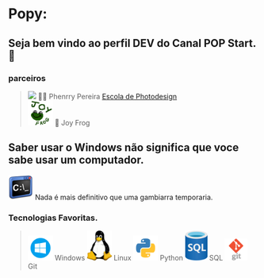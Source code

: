 # Popy:
## Seja bem vindo ao perfil DEV do Canal POP Start. 👋
### parceiros
> <img src="https://avatars.githubusercontent.com/u/91348519?v=4" width="50"> 🙎‍♂️ Phenrry Pereira <a href=https://www.youtube.com/@escoladephotodesign/videos>Escola de Photodesign</a><br>
> <img src="Joy_Frog.png" width="50"> 🐸 Joy Frog
## Saber usar o Windows não significa que voce sabe usar um computador.
<img src="windows_command.png" width="50"> Nada é mais definitivo que uma gambiarra temporaria. 
### Tecnologias Favoritas.
><img src="windows.png" width="50"> Windows 
><img src="tux.png" width="50"> Linux 
><img src="python.png" width="50"> Python 
><img src="sql.png" width="45"> SQL
><img src="git.png" width="45"> Git 
<!--
**Vinicius-PyDev/Vinicius-PyDev** is a ✨ _special_ ✨ repository because its `README.md` (this file) appears on your GitHub profile.

Here are some ideas to get you started:

- 🔭 Teste de custom
- 🌱 I’m currently learning ...
- 👯 I’m looking to collaborate on ...
- 🤔 I’m looking for help with ...
- 💬 Ask me about ...
- 📫 How to reach me: ...
- 😄 Pronouns: ...
- ⚡ Fun fact: ...
-->

